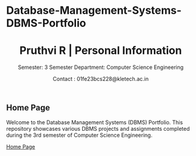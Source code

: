 # Database-Management-Systems-DBMS-Portfolio
<header>
  <h1>Pruthvi R | Personal Information</h1>
  <p>Semester: 3 Semester 
     Department: Computer Science Engineering</p>
     Contact : 01fe23bcs228@kletech.ac.in</p>
  </nav>
</header>

## Home Page
Welcome to the Database Management Systems (DBMS) Portfolio. This repository showcases various DBMS projects and assignments completed during the 3rd semester of Computer Science Engineering.

[Home Page](https://github.com/pruthvi-24/Database-Management-Systems-DBMS-Portfolio/blob/main/Home)
